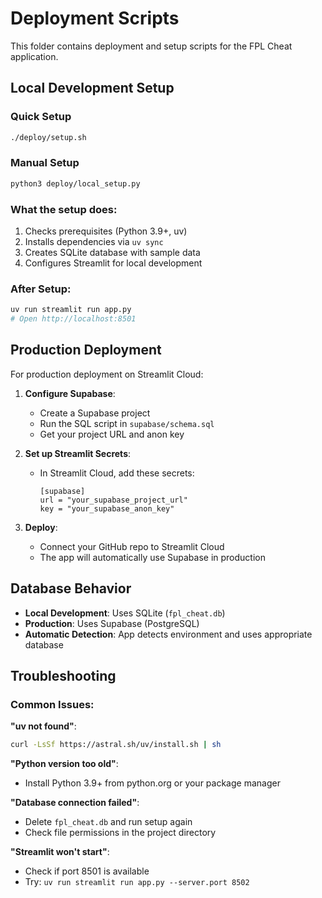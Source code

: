 # Deployment Scripts

This folder contains deployment and setup scripts for the FPL Cheat application.

## Local Development Setup

### Quick Setup

```bash
./deploy/setup.sh
```

### Manual Setup

```bash
python3 deploy/local_setup.py
```

### What the setup does:

1. Checks prerequisites (Python 3.9+, uv)
2. Installs dependencies via `uv sync`
3. Creates SQLite database with sample data
4. Configures Streamlit for local development

### After Setup:

```bash
uv run streamlit run app.py
# Open http://localhost:8501
```

## Production Deployment

For production deployment on Streamlit Cloud:

1. **Configure Supabase**:
   - Create a Supabase project
   - Run the SQL script in `supabase/schema.sql`
   - Get your project URL and anon key

2. **Set up Streamlit Secrets**:
   - In Streamlit Cloud, add these secrets:
     ```
     [supabase]
     url = "your_supabase_project_url"
     key = "your_supabase_anon_key"
     ```

3. **Deploy**:
   - Connect your GitHub repo to Streamlit Cloud
   - The app will automatically use Supabase in production

## Database Behavior

- **Local Development**: Uses SQLite (`fpl_cheat.db`)
- **Production**: Uses Supabase (PostgreSQL)
- **Automatic Detection**: App detects environment and uses appropriate database

## Troubleshooting

### Common Issues:

**"uv not found"**:
```bash
curl -LsSf https://astral.sh/uv/install.sh | sh
```

**"Python version too old"**:
- Install Python 3.9+ from python.org or your package manager

**"Database connection failed"**:
- Delete `fpl_cheat.db` and run setup again
- Check file permissions in the project directory

**"Streamlit won't start"**:
- Check if port 8501 is available
- Try: `uv run streamlit run app.py --server.port 8502`
